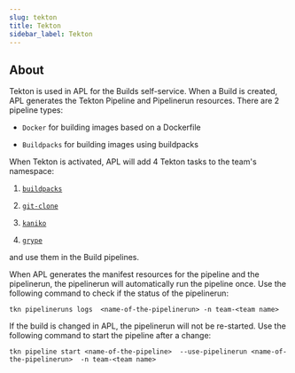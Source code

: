 ```yaml
---
slug: tekton
title: Tekton
sidebar_label: Tekton
---
```


## About

Tekton is used in APL for the Builds self-service. When a Build is created, APL generates the Tekton Pipeline and Pipelinerun resources. There are 2 pipeline types:

- `Docker` for building images based on a Dockerfile

- `Buildpacks` for building images using buildpacks

When Tekton is activated, APL will add 4 Tekton tasks to the team's namespace:

1. [`buildpacks`](https://github.com/tektoncd/catalog/tree/main/task/buildpacks/0.6)

2. [`git-clone`](https://github.com/tektoncd/catalog/tree/main/task/git-clone/0.9)

3. [`kaniko`](https://github.com/tektoncd/catalog/tree/main/task/kaniko/0.6)

4. [`grype`](https://github.com/tektoncd/catalog/tree/main/task/grype/0.1)


and use them in the Build pipelines.

When APL generates the manifest resources for the pipeline and the pipelinerun, the pipelinerun will automatically run the pipeline once. Use the following command to check if the status of the pipelinerun:

```
tkn pipelineruns logs  <name-of-the-pipelinerun> -n team-<team name>
```

If the build is changed in APL, the pipelinerun will not be re-started. Use the following command to start the pipeline after a change:

```
tkn pipeline start <name-of-the-pipeline>  --use-pipelinerun <name-of-the-pipelinerun>  -n team-<team name>
```